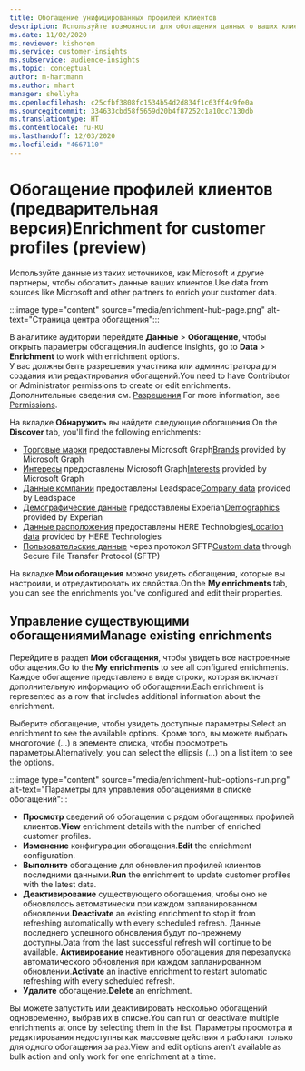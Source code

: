 ```yaml
---
title: Обогащение унифицированных профилей клиентов
description: Используйте возможности для обогащения данных о ваших клиентах.
ms.date: 11/02/2020
ms.reviewer: kishorem
ms.service: customer-insights
ms.subservice: audience-insights
ms.topic: conceptual
author: m-hartmann
ms.author: mhart
manager: shellyha
ms.openlocfilehash: c25cfbf3808fc1534b54d2d834f1c63ff4c9fe0a
ms.sourcegitcommit: 334633cbd58f5659d20b4f87252c1a10cc7130db
ms.translationtype: HT
ms.contentlocale: ru-RU
ms.lasthandoff: 12/03/2020
ms.locfileid: "4667110"
---
```

# <a name="enrichment-for-customer-profiles-preview"></a><span data-ttu-id="950b3-103">Обогащение профилей клиентов (предварительная версия)</span><span class="sxs-lookup"><span data-stu-id="950b3-103">Enrichment for customer profiles (preview)</span></span>

<span data-ttu-id="950b3-104">Используйте данные из таких источников, как Microsoft и другие партнеры, чтобы обогатить данные ваших клиентов.</span><span class="sxs-lookup"><span data-stu-id="950b3-104">Use data from sources like Microsoft and other partners to enrich your customer data.</span></span>

:::image type="content" source="media/enrichment-hub-page.png" alt-text="Страница центра обогащения":::

<span data-ttu-id="950b3-106">В аналитике аудитории перейдите **Данные** > **Обогащение**, чтобы открыть параметры обогащения.</span><span class="sxs-lookup"><span data-stu-id="950b3-106">In audience insights, go to **Data** > **Enrichment** to work with enrichment options.</span></span>    
<span data-ttu-id="950b3-107">У вас должны быть разрешения участника или администратора для создания или редактирования обогащений.</span><span class="sxs-lookup"><span data-stu-id="950b3-107">You need to have Contributor or Administrator permissions to create or edit enrichments.</span></span> <span data-ttu-id="950b3-108">Дополнительные сведения см. [Разрешения](permissions.md).</span><span class="sxs-lookup"><span data-stu-id="950b3-108">For more information, see [Permissions](permissions.md).</span></span>

<span data-ttu-id="950b3-109">На вкладке **Обнаружить** вы найдете следующие обогащения:</span><span class="sxs-lookup"><span data-stu-id="950b3-109">On the **Discover** tab, you'll find the following enrichments:</span></span>

- <span data-ttu-id="950b3-110">[Торговые марки](enrichment-microsoft-graph.md) предоставлены Microsoft Graph</span><span class="sxs-lookup"><span data-stu-id="950b3-110">[Brands](enrichment-microsoft-graph.md) provided by Microsoft Graph</span></span>
- <span data-ttu-id="950b3-111">[Интересы](enrichment-microsoft-graph.md) предоставлены Microsoft Graph</span><span class="sxs-lookup"><span data-stu-id="950b3-111">[Interests](enrichment-microsoft-graph.md) provided by Microsoft Graph</span></span>
- <span data-ttu-id="950b3-112">[Данные компании](enrichment-leadspace.md) предоставлены Leadspace</span><span class="sxs-lookup"><span data-stu-id="950b3-112">[Company data](enrichment-leadspace.md) provided by Leadspace</span></span>
- <span data-ttu-id="950b3-113">[Демографические данные](enrichment-experian.md) предоставлены Experian</span><span class="sxs-lookup"><span data-stu-id="950b3-113">[Demographics](enrichment-experian.md) provided by Experian</span></span>
- <span data-ttu-id="950b3-114">[Данные расположения](enrichment-here.md) предоставлены HERE Technologies</span><span class="sxs-lookup"><span data-stu-id="950b3-114">[Location data](enrichment-here.md) provided by HERE Technologies</span></span>
- <span data-ttu-id="950b3-115">[Пользовательские данные](enrichment-SFTP-custom-import.md) через протокол SFTP</span><span class="sxs-lookup"><span data-stu-id="950b3-115">[Custom data](enrichment-SFTP-custom-import.md) through Secure File Transfer Protocol (SFTP)</span></span>

<span data-ttu-id="950b3-116">На вкладке **Мои обогащения** можно увидеть обогащения, которые вы настроили, и отредактировать их свойства.</span><span class="sxs-lookup"><span data-stu-id="950b3-116">On the **My enrichments** tab, you can see the enrichments you've configured and edit their properties.</span></span>

## <a name="manage-existing-enrichments"></a><span data-ttu-id="950b3-117">Управление существующими обогащениями</span><span class="sxs-lookup"><span data-stu-id="950b3-117">Manage existing enrichments</span></span>

<span data-ttu-id="950b3-118">Перейдите в раздел **Мои обогащения**, чтобы увидеть все настроенные обогащения.</span><span class="sxs-lookup"><span data-stu-id="950b3-118">Go to the **My enrichments** to see all configured enrichments.</span></span> <span data-ttu-id="950b3-119">Каждое обогащение представлено в виде строки, которая включает дополнительную информацию об обогащении.</span><span class="sxs-lookup"><span data-stu-id="950b3-119">Each enrichment is represented as a row that includes additional information about the enrichment.</span></span>

<span data-ttu-id="950b3-120">Выберите обогащение, чтобы увидеть доступные параметры.</span><span class="sxs-lookup"><span data-stu-id="950b3-120">Select an enrichment to see the available options.</span></span> <span data-ttu-id="950b3-121">Кроме того, вы можете выбрать многоточие (...) в элементе списка, чтобы просмотреть параметры.</span><span class="sxs-lookup"><span data-stu-id="950b3-121">Alternatively, you can select the ellipsis (...) on a list item to see the options.</span></span>

:::image type="content" source="media/enrichment-hub-options-run.png" alt-text="Параметры для управления обогащениями в списке обогащений":::

- <span data-ttu-id="950b3-123">**Просмотр** сведений об обогащении с рядом обогащенных профилей клиентов.</span><span class="sxs-lookup"><span data-stu-id="950b3-123">**View** enrichment details with the number of enriched customer profiles.</span></span>
- <span data-ttu-id="950b3-124">**Изменение** конфигурации обогащения.</span><span class="sxs-lookup"><span data-stu-id="950b3-124">**Edit** the enrichment configuration.</span></span>
- <span data-ttu-id="950b3-125">**Выполните** обогащение для обновления профилей клиентов последними данными.</span><span class="sxs-lookup"><span data-stu-id="950b3-125">**Run** the enrichment to update customer profiles with the latest data.</span></span>
- <span data-ttu-id="950b3-126">**Деактивирование** существующего обогащения, чтобы оно не обновлялось автоматически при каждом запланированном обновлении.</span><span class="sxs-lookup"><span data-stu-id="950b3-126">**Deactivate** an existing enrichment to stop it from refreshing automatically with every scheduled refresh.</span></span> <span data-ttu-id="950b3-127">Данные последнего успешного обновления будут по-прежнему доступны.</span><span class="sxs-lookup"><span data-stu-id="950b3-127">Data from the last successful refresh will continue to be available.</span></span> <span data-ttu-id="950b3-128">**Активирование** неактивного обогащения для перезапуска автоматического обновления при каждом запланированном обновлении.</span><span class="sxs-lookup"><span data-stu-id="950b3-128">**Activate** an inactive enrichment to restart automatic refreshing with every scheduled refresh.</span></span>
- <span data-ttu-id="950b3-129">**Удалите** обогащение.</span><span class="sxs-lookup"><span data-stu-id="950b3-129">**Delete** an enrichment.</span></span>

<span data-ttu-id="950b3-130">Вы можете запустить или деактивировать несколько обогащений одновременно, выбрав их в списке.</span><span class="sxs-lookup"><span data-stu-id="950b3-130">You can run or deactivate multiple enrichments at once by selecting them in the list.</span></span> <span data-ttu-id="950b3-131">Параметры просмотра и редактирования недоступны как массовые действия и работают только для одного обогащения за раз.</span><span class="sxs-lookup"><span data-stu-id="950b3-131">View and edit options aren't available as bulk action and only work for one enrichment at a time.</span></span>
